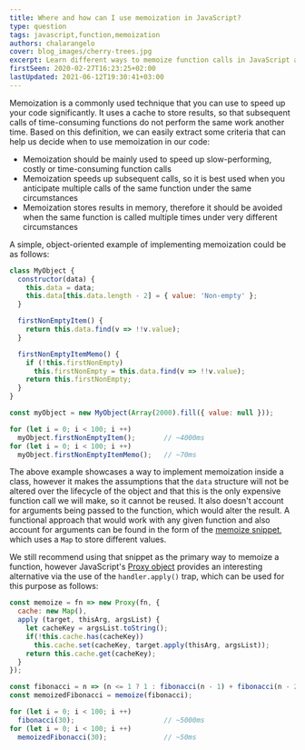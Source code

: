 ```yaml
---
title: Where and how can I use memoization in JavaScript?
type: question
tags: javascript,function,memoization
authors: chalarangelo
cover: blog_images/cherry-trees.jpg
excerpt: Learn different ways to memoize function calls in JavaScript as well as when to use memoization to get the best performance results.
firstSeen: 2020-02-27T16:23:25+02:00
lastUpdated: 2021-06-12T19:30:41+03:00
---
```


Memoization is a commonly used technique that you can use to speed up your code significantly. It uses a cache to store results, so that subsequent calls of time-consuming functions do not perform the same work another time. Based on this definition, we can easily extract some criteria that can help us decide when to use memoization in our code:

- Memoization should be mainly used to speed up slow-performing, costly or time-consuming function calls
- Memoization speeds up subsequent calls, so it is best used when you anticipate multiple calls of the same function under the same circumstances
- Memoization stores results in memory, therefore it should be avoided when the same function is called multiple times under very different circumstances

A simple, object-oriented example of implementing memoization could be as follows:

```js
class MyObject {
  constructor(data) {
    this.data = data;
    this.data[this.data.length - 2] = { value: 'Non-empty' };
  }

  firstNonEmptyItem() {
    return this.data.find(v => !!v.value);
  }

  firstNonEmptyItemMemo() {
    if (!this.firstNonEmpty)
      this.firstNonEmpty = this.data.find(v => !!v.value);
    return this.firstNonEmpty;
  }
}

const myObject = new MyObject(Array(2000).fill({ value: null }));

for (let i = 0; i < 100; i ++)
  myObject.firstNonEmptyItem();       // ~4000ms
for (let i = 0; i < 100; i ++)
  myObject.firstNonEmptyItemMemo();   // ~70ms
```

The above example showcases a way to implement memoization inside a class, however it makes the assumptions that the `data` structure will not be altered over the lifecycle of the object and that this is the only expensive function call we will make, so it cannot be reused. It also doesn't account for arguments being passed to the function, which would alter the result. A functional approach that would work with any given function and also account for arguments can be found in the form of the [memoize snippet](/js/s/memoize/), which uses a `Map` to store different values.

We still recommend using that snippet as the primary way to memoize a function, however JavaScript's [Proxy object](https://developer.mozilla.org/en-US/docs/Web/JavaScript/Reference/Global_Objects/Proxy) provides an interesting alternative via the use of the `handler.apply()` trap, which can be used for this purpose as follows:

```js
const memoize = fn => new Proxy(fn, {
  cache: new Map(),
  apply (target, thisArg, argsList) {
    let cacheKey = argsList.toString();
    if(!this.cache.has(cacheKey))
      this.cache.set(cacheKey, target.apply(thisArg, argsList));
    return this.cache.get(cacheKey);
  }
});

const fibonacci = n => (n <= 1 ? 1 : fibonacci(n - 1) + fibonacci(n - 2));
const memoizedFibonacci = memoize(fibonacci);

for (let i = 0; i < 100; i ++)
  fibonacci(30);                      // ~5000ms
for (let i = 0; i < 100; i ++)
  memoizedFibonacci(30);              // ~50ms
```
